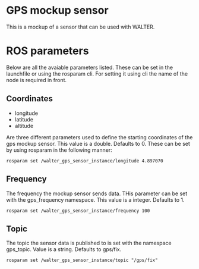 # GPS mockup sensor

This is a mockup of a sensor that can be used with WALTER.

# ROS parameters

Below are all the avaiable parameters listed. These can be set in the launchfile or using the rosparam cli.
For setting it using cli the name of the node is required in front.

## Coordinates

- longitude
- latitude
- altitude

Are three different parameters used to define the starting coordinates of the gps mockup sensor. This value is a double. Defaults to 0.
These can be set by using rosparam in the following manner:

```
rosparam set /walter_gps_sensor_instance/longitude 4.897070
```

## Frequency

The frequency the mockup sensor sends data. THis parameter can be set with the gps_frequency namespace.
This value is a integer. Defaults to 1.

```
rosparam set /walter_gps_sensor_instance/frequency 100
```

## Topic

The topic the sensor data is published to is set with the namespace gps_topic. Value is a string. Defaults to gps/fix.

```
rosparam set /walter_gps_sensor_instance/topic "/gps/fix"
```
